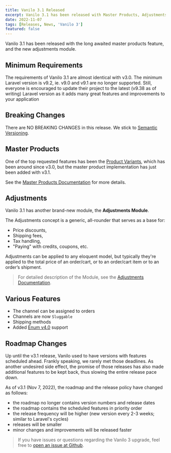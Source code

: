 ```yaml
---
title: Vanilo 3.1 Released
excerpt: Vanilo 3.1 has been released with Master Products, Adjustments and PHP 8.2 support. See what's new.
date: 2022-11-07
tags: [Releases, News, 'Vanilo 3']
featured: false
---
```

Vanilo 3.1 has been released with the long awaited master products feature, and the new adjustments module.

## Minimum Requirements

The requirements of Vanilo 3.1 are almost identical with v3.0. The minimum Laravel version is v9.2,
ie. v9.0 and v9.1 are no longer supported. Still, everyone is encouraged to update their project
to the latest (v9.38 as of writing) Laravel version as it adds many great features and improvements
to your application

## Breaking Changes

There are NO BREAKING CHANGES in this release. We stick to [Semantic Versioning](https://semver.org).

## Master Products

One of the top requested features has been the
[Product Variants](https://vanilo.io/docs/3.x/product-variants),
which has been around since v3.0, but the master product implementation
has just been added with v3.1.

See the [Master Products Documentation](https://vanilo.io/docs/3.x/master-products) for more details.

## Adjustments

Vanilo 3.1 has another brand-new module, the **Adjustments Module**.

The Adjustments concept is a generic, all-rounder that serves as a base for:

- Price discounts,
- Shipping fees,
- Tax handling,
- "Paying" with credits, coupons, etc.

Adjustments can be applied to any eloquent model, but typically they're applied
to the total price of an order/cart, or to an order/cart item or to an order’s shipment.

> For detailed description of the Module, see the [Adjustments Documentation](https://vanilo.io/docs/3.x/adjustments).

## Various Features

- The channel can be assigned to orders
- Channels are now `Sluggable`
- Shipping methods
- Added [Enum v4.0](https://vanilo.io/news/enum-v4-released) support

## Roadmap Changes

Up until the v3.1 release, Vanilo used to have versions with features scheduled ahead.
Frankly speaking, we rarely met those deadlines. As another undesired side effect,
the promise of those releases has also made additional features to be kept back,
thus slowing the entire release pace down.

As of v3.1 (Nov 7, 2022), the roadmap and the release policy have changed as follows:

- the roadmap no longer contains version numbers and release dates
- the roadmap contains the scheduled features in priority order
- the release frequency will be higher (new version every 2-3 weeks; similar to Laravel's cycles)
- releases will be smaller
- minor changes and improvements will be released faster

> If you have issues or questions regarding the Vanilo 3 upgrade, feel free to [open an issue at Github](https://github.com/vanilophp/framework/issues).
